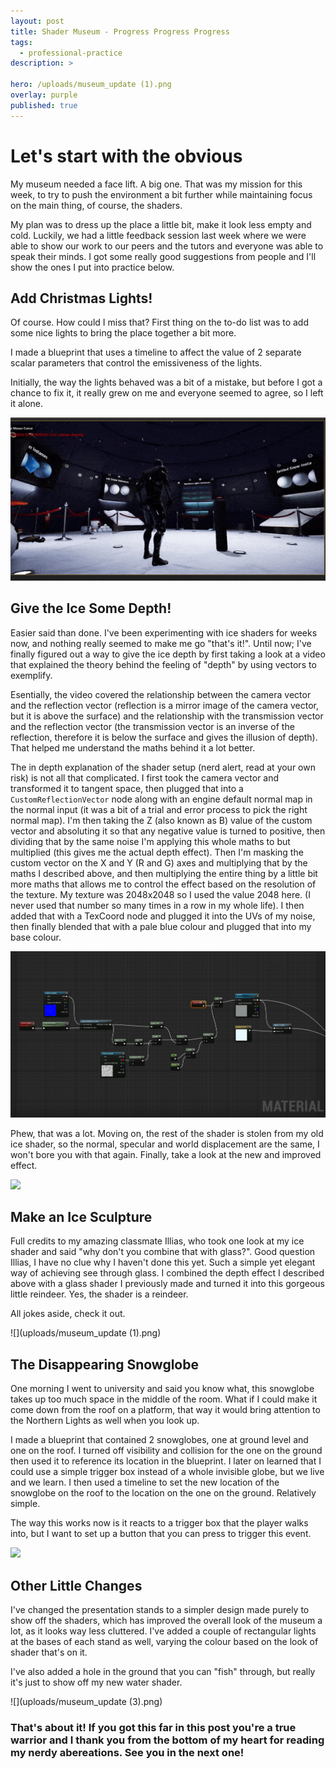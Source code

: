 ```yaml
---
layout: post
title: Shader Museum - Progress Progress Progress
tags:
  - professional-practice
description: >
  
hero: /uploads/museum_update (1).png
overlay: purple
published: true
---
```


# Let's start with the obvious
My museum needed a face lift. A big one. That was my mission for this week, to try to push the environment a bit further while maintaining focus on the main thing, of course, the shaders.

My plan was to dress up the place a little bit, make it look less empty and cold. Luckily, we had a little feedback session last week where we were able to show our work to our peers and the tutors and everyone was able to speak their minds. I got some really good suggestions from people and I'll show the ones I put into practice below.

## Add Christmas Lights!
Of course. How could I miss that? First thing on the to-do list was to add some nice lights to bring the place together a bit more. 

I made a blueprint that uses a timeline to affect the value of 2 separate scalar parameters that control the emissiveness of the lights.

Initially, the way the lights behaved was a bit of a mistake, but before I got a chance to fix it, it really grew on me and everyone seemed to agree, so I left it alone.

![](uploads/christmas_lights.gif)

## Give the Ice Some Depth!
Easier said than done. I've been experimenting with ice shaders for weeks now, and nothing really seemed to make me go "that's it!". Until now; I've finally figured out a way to give the ice depth by first taking a look at a video that explained the theory behind the feeling of "depth" by using vectors to exemplify. 

Esentially, the video covered the relationship between the camera vector and the reflection vector (reflection is a mirror image of the camera vector, but it is above the surface) and the relationship with the transmission vector and the reflection vector (the transmission vector is an inverse of the reflection, therefore it is below the surface and gives the illusion of depth). That helped me understand the maths behind it a lot better. 

The in depth explanation of the shader setup (nerd alert, read at your own risk) is not all that complicated. I first took the camera vector and transformed it to tangent space, then plugged that into a `CustomReflectionVector` node along with an engine default normal map in the normal input (it was a bit of a trial and error process to pick the right normal map). I'm then taking the Z (also known as B) value of the custom vector and absoluting it so that any negative value is turned to positive, then dividing that by the same noise I'm applying this whole maths to but multiplied (this gives me the actual depth effect). Then I'm masking the custom vector on the X and Y (R and G) axes and multiplying that by the maths I described above, and then multiplying the entire thing by a little bit more maths that allows me to control the effect based on the resolution of the texture. My texture was 2048x2048 so I used the value 2048 here. (I never used that number so many times in a row in my whole life). I then added that with a TexCoord node and plugged it into the UVs of my noise, then finally blended that with a pale blue colour and plugged that into my base colour.

![](uploads/ice_shader_maths.jpg)


Phew, that was a lot. Moving on, the rest of the shader is stolen from my old ice shader, so the normal, specular and world displacement are the same, I won't bore you with that again. Finally, take a look at the new and improved effect.

![](uploads/ice_effect.gif)

## Make an Ice Sculpture
Full credits to my amazing classmate Illias, who took one look at my ice shader and said "why don't you combine that with glass?". Good question Illias, I have no clue why I haven't done this yet. Such a simple yet elegant way of achieving see through glass. I combined the depth effect I described above with a glass shader I previously made and turned it into this gorgeous little reindeer. Yes, the shader is a reindeer. 

All jokes aside, check it out.

![](uploads/museum_update (1).png)

## The Disappearing Snowglobe
One morning I went to university and said you know what, this snowglobe takes up too much space in the middle of the room. What if I could make it come down from the roof on a platform, that way it would bring attention to the Northern Lights as well when you look up.

I made a blueprint that contained 2 snowglobes, one at ground level and one on the roof. I turned off visibility and collision for the one on the ground then used it to reference its location in the blueprint. I later on learned that I could use a simple trigger box instead of a whole invisible globe, but we live and we learn. I then used a timeline to set the new location of the snowglobe on the roof to the location on the one on the ground. Relatively simple.

The way this works now is it reacts to a trigger box that the player walks into, but I want to set up a button that you can press to trigger this event.

![](uploads/snowglobe_animation.gif)

## Other Little Changes
I've changed the presentation stands to a simpler design made purely to show off the shaders, which has improved the overall look of the museum a lot, as it looks way less cluttered. I've added a couple of rectangular lights at the bases of each stand as well, varying the colour based on the look of shader that's on it.

I've also added a hole in the ground that you can "fish" through, but really it's just to show off my new water shader. 

![](uploads/museum_update (3).png)


### That's about it! If you got this far in this post you're a true warrior and I thank you from the bottom of my heart for reading my nerdy abereations. See you in the next one!